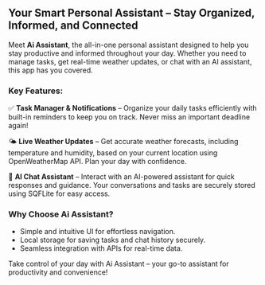 ## Your Smart Personal Assistant – Stay Organized, Informed, and Connected  

Meet **Ai Assistant**, the all-in-one personal assistant designed to help you stay productive and informed throughout your day. Whether you need to manage tasks, get real-time weather updates, or chat with an AI assistant, this app has you covered.  

### **Key Features:**  

✅ **Task Manager & Notifications** – Organize your daily tasks efficiently with built-in reminders to keep you on track. Never miss an important deadline again!  

🌤️ **Live Weather Updates** – Get accurate weather forecasts, including temperature and humidity, based on your current location using OpenWeatherMap API. Plan your day with confidence.  

🤖 **AI Chat Assistant** – Interact with an AI-powered assistant for quick responses and guidance. Your conversations and tasks are securely stored using SQFLite for easy access.  

### **Why Choose Ai Assistant?**  
- Simple and intuitive UI for effortless navigation.  
- Local storage for saving tasks and chat history securely.  
- Seamless integration with APIs for real-time data.  

Take control of your day with Ai Assistant – your go-to assistant for productivity and convenience!  

